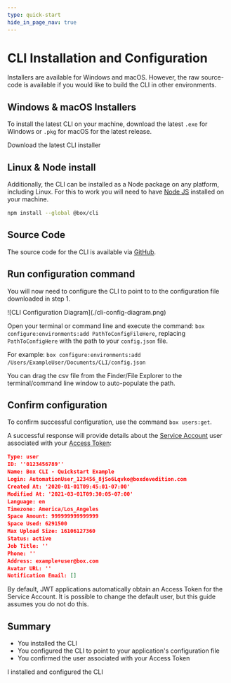 ```yaml
---
type: quick-start
hide_in_page_nav: true
---
```


# CLI Installation and Configuration

Installers are available for Windows and macOS. However, the raw source-code is
available if you would like to build the CLI in other environments.

## Windows & macOS Installers

To install the latest CLI on your machine, download the latest
`.exe` for Windows or `.pkg` for macOS for the latest release.

<CTA to="https://github.com/box/boxcli/releases">
  Download the latest CLI installer
</CTA>

## Linux & Node install

Additionally, the CLI can be installed as a Node package on any platform,
including Linux. For this to work you will need to have
[Node JS](https://nodejs.org/) installed on your machine.

```bash
npm install --global @box/cli
```

## Source Code

The source code for the CLI is available via [GitHub][cli].

## Run configuration command

You will now need to configure the CLI to point to to the configuration file
downloaded in step 1.

<ImageFrame center>
  ![CLI Configuration Diagram](./cli-config-diagram.png)
</ImageFrame>

<!--alex ignore execute-->

Open your terminal or command line and execute the
command: `box configure:environments:add PathToConfigFileHere`, replacing
`PathToConfigHere` with the path to your `config.json` file.

<!-- markdownlint-disable line-length -->

For example: 
`box configure:environments:add /Users/ExampleUser/Documents/CLI/config.json`

<!-- markdownlint-enable line-length -->

<Message type=tip>
   You can drag the csv file from the Finder/File Explorer to the
   terminal/command line window to auto-populate the path.
</Message>

## Confirm configuration

To confirm successful configuration, use the command `box users:get`.

A successful response will provide details about the [Service Account][sa] user
associated with your [Access Token][at]:

```json
Type: user
ID: ''0123456789''
Name: Box CLI - Quickstart Example
Login: AutomationUser_123456_8jSo6Lqvko@boxdevedition.com
Created At: '2020-01-01T09:45:01-07:00'
Modified At: '2021-03-01T09:30:05-07:00'
Language: en
Timezone: America/Los_Angeles
Space Amount: 999999999999999
Space Used: 6291500
Max Upload Size: 16106127360
Status: active
Job Title: ''
Phone: ''
Address: example+user@box.com
Avatar URL: ''
Notification Email: []
```

<Message type=tip>
   By default, JWT applications automatically obtain an Access Token for the
   Service Account. It is possible to change the default user, but this guide
   assumes you do not do this. 
</Message>

## Summary

- You installed the CLI
- You configured the CLI to point to your application's configuration file
- You confirmed the user associated with your Access Token

<Next>I installed and configured the CLI</Next>

[cli]: https://github.com/box/boxcli
[auth]: g://authentication/jwt/without-sdk/
[sa]: g://authentication/user-types/service-account/
[at]: g://authentication/access-tokens/
[dc]: https://app.box.com/developers/console
